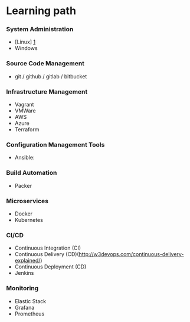 # Learning path

### System Administration
- [Linux] [1]
- Windows

[1]: https://github.com/envelabs/enve-labs-linux-sa-training

### Source Code Management
- git / github / gitlab / bitbucket

### Infrastructure Management
- Vagrant
- VMWare
- AWS
- Azure
- Terraform

### Configuration Management Tools
- Ansible:

### Build Automation
- Packer

### Microservices
- Docker
- Kubernetes

### CI/CD
- Continuous Integration (CI)
- Continuous Delivery (CD)(http://w3devops.com/continuous-delivery-explained/)
- Continuous Deployment (CD)
- Jenkins

### Monitoring
- Elastic Stack
- Grafana
- Prometheus
